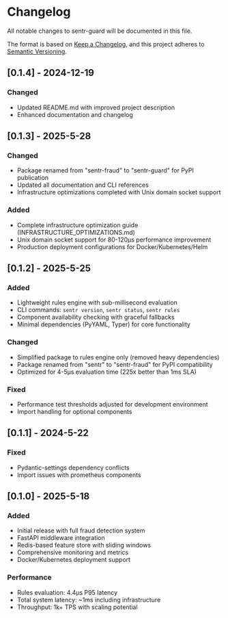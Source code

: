 # Changelog

All notable changes to sentr-guard will be documented in this file.

The format is based on [Keep a Changelog](https://keepachangelog.com/en/1.0.0/),
and this project adheres to [Semantic Versioning](https://semver.org/spec/v2.0.0.html).

## [0.1.4] - 2024-12-19

### Changed
- Updated README.md with improved project description
- Enhanced documentation and changelog

## [0.1.3] - 2025-5-28

### Changed
- Package renamed from "sentr-fraud" to "sentr-guard" for PyPI publication
- Updated all documentation and CLI references
- Infrastructure optimizations completed with Unix domain socket support

### Added
- Complete infrastructure optimization guide (INFRASTRUCTURE_OPTIMIZATIONS.md)
- Unix domain socket support for 80-120µs performance improvement
- Production deployment configurations for Docker/Kubernetes/Helm

## [0.1.2] - 2025-5-25

### Added
- Lightweight rules engine with sub-millisecond evaluation
- CLI commands: `sentr version`, `sentr status`, `sentr rules`
- Component availability checking with graceful fallbacks
- Minimal dependencies (PyYAML, Typer) for core functionality

### Changed
- Simplified package to rules engine only (removed heavy dependencies)
- Package renamed from "sentr" to "sentr-fraud" for PyPI compatibility
- Optimized for 4-5µs evaluation time (225x better than 1ms SLA)

### Fixed
- Performance test thresholds adjusted for development environment
- Import handling for optional components

## [0.1.1] - 2024-5-22

### Fixed
- Pydantic-settings dependency conflicts
- Import issues with prometheus components

## [0.1.0] - 2025-5-18

### Added
- Initial release with full fraud detection system
- FastAPI middleware integration
- Redis-based feature store with sliding windows
- Comprehensive monitoring and metrics
- Docker/Kubernetes deployment support

### Performance
- Rules evaluation: 4.4µs P95 latency
- Total system latency: ~1ms including infrastructure
- Throughput: 1k+ TPS with scaling potential 